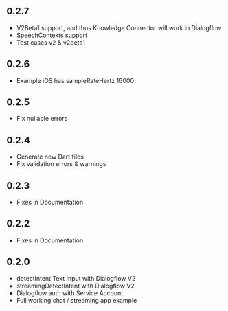 ## 0.2.7

* V2Beta1 support, and thus Knowledge Connector will work in Dialogflow
* SpeechContexts support
* Test cases v2 & v2beta1

## 0.2.6

* Example iOS has sampleRateHertz 16000

## 0.2.5

* Fix nullable errors

## 0.2.4

* Generate new Dart files
* Fix validation errors & warnings

## 0.2.3

* Fixes in Documentation

## 0.2.2

* Fixes in Documentation

## 0.2.0

* detectIntent Text Input with Dialogflow V2
* streamingDetectIntent with Dialogflow V2
* Dialogflow auth with Service Account
* Full working chat / streaming app example
